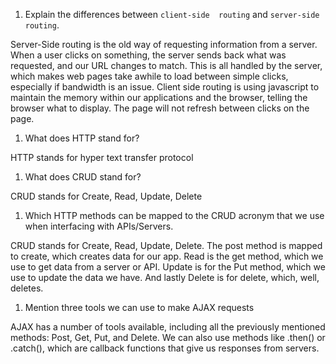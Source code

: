 1.  Explain the differences between `client-side  routing` and `server-side routing`.

Server-Side routing is the old way of requesting information from a server. When a user clicks on something, the server sends back what was requested, and our URL changes to match. This is all handled by the server, which makes web pages take awhile to load between simple clicks, especially if bandwidth is an issue. Client side routing is using javascript to maintain the memory within our applications and the browser, telling the browser what to display. The page will not refresh between clicks on the page.


1.  What does HTTP stand for?

HTTP stands for hyper text transfer protocol

1.  What does CRUD stand for?

CRUD stands for Create, Read, Update, Delete


1.  Which HTTP methods can be mapped to the CRUD acronym that we use when interfacing with APIs/Servers.

CRUD stands for Create, Read, Update, Delete. The post method is mapped to create, which creates data for our app. Read is the get method, which we use to get data from a server or API. Update is for the Put method, which we use to update the data we have. And lastly Delete is for delete, which, well, deletes.


1.  Mention three tools we can use to make AJAX requests

AJAX has a number of tools available, including all the previously mentioned methods: Post, Get, Put, and Delete. We can also use methods like .then() or .catch(), which are callback functions that give us responses from servers.
